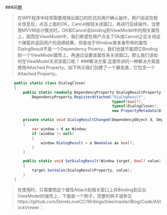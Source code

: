 ###问题
>在WPF程序中经常需要用弹出窗口的形式向用户确认操作，用户阅读完相关信息后，点击上面的OK，Cancel按钮关闭窗口，再进行后续操作。当使用MVVM设计模式时，OK和Cancel会binding到ViewModel中的相关属性上，因而在ViewModel中，我们希望在用户点击了Ok或Cancel之后关闭这个弹窗并返回用户的选择结果，但是由于Window类本身所带的属性DialogResult不是一个Dependency Proerty，我们也就不能把它Binding到一个ViewModel属性上，再通过设置该属性来关闭窗口。那么我们该如何在ViewModel关闭该窗口呢？
###解决方案
>这里所讲的一种解决方案是使用Attached Property。如下所示我们创建了一个静态类，它包含一个Attached Property。
```C#
    public static class DialogCloser
    {
        public static readonly DependencyProperty DialogResultProperty = 
            DependencyProperty.RegisterAttached("DialogResult",
                                                typeof(bool?),
                                                typeof(DialogCloser),
                                                new PropertyMetadata(DialogResultChanged));

        private static void DialogResultChanged(DependencyObject d, DependencyPropertyChangedEventArgs e)
        {
            var window = d as Window;
            if (window != null)
            {
                window.DialogResult = e.NewValue as bool?;
            }
        }

        public static void SetDialogResult(Window target, bool? value)
        {
            target.SetValue(DialogResultProperty, value);
        }
    }
```
>在使用时，只需要把这个属性Attach到相关窗口上并Binding到后台ViewModel的属性上，下面是一个例子，完整的例子请参见https://github.com/DerekLoveCC/Writings/tree/master/Blog/Code/AStockViewer：


